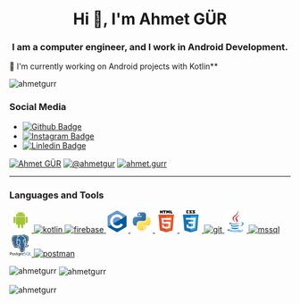  
<h1 align="center">Hi 👋, I'm Ahmet GÜR</h1>
<h3 align="center">I am a computer engineer, and I work in Android Development.</h3>

🔭 I'm currently working on Android projects with Kotlin**

<p align="left"> <img src="https://komarev.com/ghpvc/?username=ahmetgurr&label=Profile%20views&color=0e75b6&style=flat" alt="ahmetgurr" /> </p>

### Social Media
- [![Github Badge](https://img.shields.io/badge/-Github-000?style=quare&labelColor=000&logo=Github&logoColor=white&link=link)](https://github.com/ahmetgurr) 
- [![Instagram Badge](https://img.shields.io/badge/-Instagram-C13584?style=flat-quare&labelColor=C13584&logo=instagram&logoColor=white&link=link)](https://www.instagram.com/ahmet.gurr/) 
- [![Linledin Badge](https://img.shields.io/badge/LinkedIn-0077B5?style=for-the-badge&logo=linkedin&logoColor=white)](https://www.linkedin.com/in/ahmetgur/) 

<p align="left">
<a href="https://www.linkedin.com/in/ahmetgur/" target="blank"><img align="center" src="https://raw.githubusercontent.com/rahuldkjain/github-profile-readme-generator/master/src/images/icons/Social/linked-in-alt.svg" alt="Ahmet GÜR" height="30" width="40" /></a>
<a href="https://medium.com/@ahmetgur" target="blank"><img align="center" src="https://raw.githubusercontent.com/rahuldkjain/github-profile-readme-generator/master/src/images/icons/Social/medium.svg" alt="@ahmetgur" height="30" width="40" /></a>
<a href="https://www.instagram.com/ahmet.gurr" target="blank"><img align="center" src="https://raw.githubusercontent.com/rahuldkjain/github-profile-readme-generator/master/src/images/icons/Social/instagram.svg" alt="ahmet.gurr" height="30" width="40" /></a>


<hr>
<h3 align="left">Languages and Tools</h3>
<p align="left"> <a href="https://developer.android.com" target="_blank" rel="noreferrer"> <img src="https://raw.githubusercontent.com/devicons/devicon/master/icons/android/android-original-wordmark.svg" alt="android" width="40" height="40"/> </a> <a href="https://kotlinlang.org" target="_blank" rel="noreferrer"> <img src="https://www.vectorlogo.zone/logos/kotlinlang/kotlinlang-icon.svg" alt="kotlin" width="40" height="40"/> </a> <a href="https://firebase.google.com/" target="_blank" rel="noreferrer"> <img src="https://www.vectorlogo.zone/logos/firebase/firebase-icon.svg" alt="firebase" width="40" height="40"/> </a>   <a href="https://www.cprogramming.com/" target="_blank" rel="noreferrer"> <img src="https://raw.githubusercontent.com/devicons/devicon/master/icons/c/c-original.svg" alt="c" width="40" height="40"/> </a> <a href="https://www.python.org" target="_blank" rel="noreferrer"> <img src="https://raw.githubusercontent.com/devicons/devicon/master/icons/python/python-original.svg" alt="python" width="40" height="40"/> </a> <a href="https://www.w3.org/html/" target="_blank">
    <img src="https://raw.githubusercontent.com/devicons/devicon/master/icons/html5/html5-original-wordmark.svg" alt="HTML5" width="40" height="40"/>
  </a>
  <a href="https://www.w3schools.com/css/" target="_blank">
    <img src="https://raw.githubusercontent.com/devicons/devicon/master/icons/css3/css3-original-wordmark.svg" alt="CSS3" width="40" height="40"/>
  </a> <a href="https://git-scm.com/" target="_blank" rel="noreferrer"> <img src="https://www.vectorlogo.zone/logos/git-scm/git-scm-icon.svg" alt="git" width="40" height="40"/> </a> <a href="https://www.java.com" target="_blank" rel="noreferrer"> <img src="https://raw.githubusercontent.com/devicons/devicon/master/icons/java/java-original.svg" alt="java" width="40" height="40"/> </a> <a href="https://www.microsoft.com/en-us/sql-server" target="_blank" rel="noreferrer"> <img src="https://www.svgrepo.com/show/303229/microsoft-sql-server-logo.svg" alt="mssql" width="40" height="40"/> </a> <a href="https://www.postgresql.org" target="_blank" rel="noreferrer"> <img src="https://raw.githubusercontent.com/devicons/devicon/master/icons/postgresql/postgresql-original-wordmark.svg" alt="postgresql" width="40" height="40"/> </a> <a href="https://postman.com" target="_blank" rel="noreferrer"> <img src="https://www.vectorlogo.zone/logos/getpostman/getpostman-icon.svg" alt="postman" width="40" height="40"/> </a> </p>

<p><img align="left" src="https://github-readme-stats.vercel.app/api/top-langs?username=ahmetgurr&show_icons=true&locale=en&layout=compact" alt="ahmetgurr" /></p>

<p>&nbsp;<img align="center" src="https://github-readme-stats.vercel.app/api?username=ahmetgurr&show_icons=true&locale=en" alt="ahmetgurr" /></p>

<p><img align="center" src="https://github-readme-streak-stats.herokuapp.com/?user=ahmetgurr&" alt="ahmetgurr" /></p>

